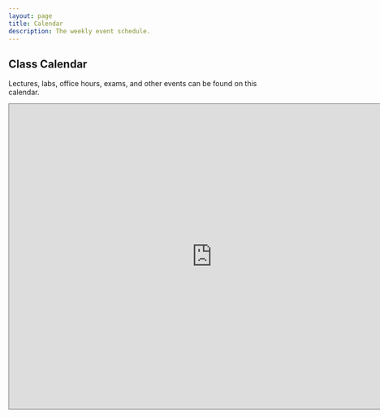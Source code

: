 ```yaml
---
layout: page
title: Calendar
description: The weekly event schedule.
---
```


## Class Calendar

Lectures, labs, office hours, exams, and other events can be found on this calendar.

<iframe src="https://calendar.google.com/calendar/embed?height=600&wkst=1&bgcolor=%23ffffff&ctz=America%2FChicago&title=Fisk%20CSCI%20110%20Fall%202023&mode=WEEK&src=MjBhZGQ3M2Q0NzUwNTAxMmQ0NzI1MWUzODk0Y2RlMmY4YTg3YTZhYzE1YzkzMTEyZGUzN2UyNmEyOWVjNDIxZkBncm91cC5jYWxlbmRhci5nb29nbGUuY29t&src=MzYxNGEwOTVlN2ZkMTc5ZjQwOGViZWZiNjFkYjY0YzQ4OTI0Y2U2YWJkNzA5MjNiZDY2OWM0MWViY2NmY2U2MkBncm91cC5jYWxlbmRhci5nb29nbGUuY29t&src=MzY0MTQwNDc3MTg0MmI5OTU4NzdkZWYzYWY0YTVlNzU4ZmU1NjYxYjU4NWE5ZjI0MWI5ODc4MjNjMzMwMThiMEBncm91cC5jYWxlbmRhci5nb29nbGUuY29t&src=MGM4OWExMzZlMDgxMjU5MDYzZmEyYjdiNTkzOTk1ZjdjNmE4ZTY0ZjM5NTBkYzY3ZmE1ZmMwNDc3MTI5NTU1OUBncm91cC5jYWxlbmRhci5nb29nbGUuY29t&src=YmVhODc1NjI1ZmM2ODhmYjUyOWE3ZGI3YWQ2NGM2NTI4OTAwNjcxMzg4ZWY0ZDRhNTJkZDE3NDliNGQwMWIwZEBncm91cC5jYWxlbmRhci5nb29nbGUuY29t&src=MDkwZjc0NzQ0OWZkY2Y0NDJmODk1NjdmZWQyZGNhYjBhYzRhM2Y5NjQ0ZTRmYTcxNGYzMGMxMTNmMmMxMTIxMUBncm91cC5jYWxlbmRhci5nb29nbGUuY29t&color=%23E67C73&color=%233F51B5&color=%237CB342&color=%230B8043&color=%234285F4&color=%23039BE5" style="border:solid 1px #777" width="800" height="600" frameborder="0" scrolling="no"></iframe>
